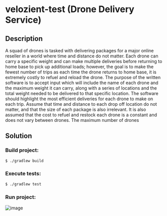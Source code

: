 # velozient-test (Drone Delivery Service)

## Description

A squad of drones is tasked with delivering packages for a major online reseller in a world
where time and distance do not matter. Each drone can carry a specific weight and can make
multiple deliveries before returning to home base to pick up additional loads; however, the goal
is to make the fewest number of trips as each time the drone returns to home base, it is
extremely costly to refuel and reload the drone.
The purpose of the written software is to accept input which will include the name of each
drone and the maximum weight it can carry, along with a series of locations and the total weight
needed to be delivered to that specific location. The software should highlight the most efficient
deliveries for each drone to make on each trip.
Assume that time and distance to each drop off location do not matter, and that the size of
each package is also irrelevant. It is also assumed that the cost to refuel and restock each
drone is a constant and does not vary between drones. The maximum number of drones

## Solution



### Build project:

~~~sh
$ ./gradlew build
~~~

### Execute tests:

~~~sh
$ ./gradlew test
~~~

### Run project:

![image](https://github.com/bernardodelimaberra/velozient-test/assets/135295173/c0ab83c9-9890-4bb5-9d12-780b3483168f)
